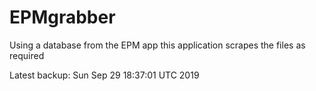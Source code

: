 # EPMgrabber
Using a database from the EPM app this application scrapes the files as required


Latest backup: Sun Sep 29 18:37:01 UTC 2019
